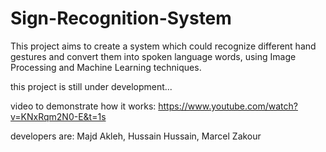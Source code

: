 # Sign-Recognition-System
This project aims to create a system which could recognize different hand gestures 
and convert them into spoken language words, using Image Processing and Machine Learning techniques.

this project is still under development...

video to demonstrate how it works: https://www.youtube.com/watch?v=KNxRqm2N0-E&t=1s

developers are:
Majd Akleh,  Hussain Hussain, Marcel Zakour
